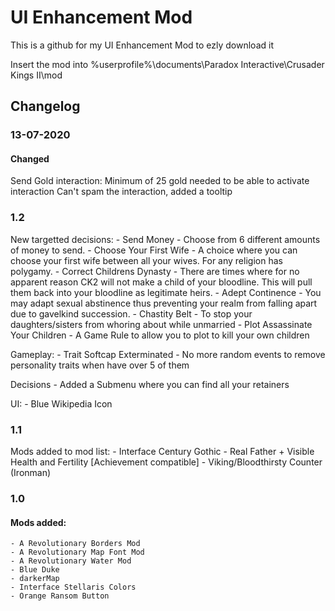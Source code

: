 # UI Enhancement Mod

This is a github for my UI Enhancement Mod to ezly download it

Insert the mod into %userprofile%\documents\Paradox Interactive\Crusader Kings II\mod

## Changelog

### 13-07-2020
#### Changed

Send Gold interaction: 
	Minimum of 25 gold needed to be able to activate interaction
	Can't spam the interaction, added a tooltip
	
### 1.2 ###
New targetted decisions:
	- Send Money - Choose from 6 different amounts of money to send.
	- Choose Your First Wife - A choice where you can choose your first wife between all your wives. For any religion has polygamy.
	- Correct Childrens Dynasty - There are times where for no apparent reason CK2 will not make a child of your bloodline. This will pull them back into your bloodline as legitimate heirs.
	- Adept Continence - You may adapt sexual abstinence thus preventing your realm from falling apart due to gavelkind succession.
	- Chastity Belt - To stop your daughters/sisters from whoring about while unmarried
	- Plot Assassinate Your Children - A Game Rule to allow you to plot to kill your own children

Gameplay:
	- Trait Softcap Exterminated - No more random events to remove personality traits when have over 5 of them
	
Decisions
	- Added a Submenu where you can find all your retainers

UI:
	- Blue Wikipedia Icon

### 1.1 ###
Mods added to mod list:
	- Interface Century Gothic
	- Real Father + Visible Health and Fertility [Achievement compatible]
	- Viking/Bloodthirsty Counter (Ironman)

### 1.0 ###
#### Mods added:
	- A Revolutionary Borders Mod
	- A Revolutionary Map Font Mod
	- A Revolutionary Water Mod
	- Blue Duke
	- darkerMap
	- Interface Stellaris Colors
	- Orange Ransom Button	
